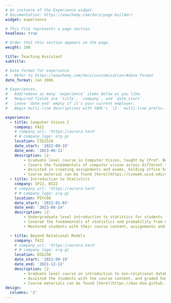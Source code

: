 ```yaml
---
# An instance of the Experience widget.
# Documentation: https://wowchemy.com/docs/page-builder/
widget: experience

# This file represents a page section.
headless: true

# Order that this section appears on the page.
weight: 100

title: Teaching Assistant
subtitle:

# Date format for experience
#   Refer to https://wowchemy.com/docs/customization/#date-format
date_format: Jan 2006

# Experiences.
#   Add/remove as many `experience` items below as you like.
#   Required fields are `title`, `company`, and `date_start`.
#   Leave `date_end` empty if it's your current employer.
#   Begin multi-line descriptions with YAML's `|2-` multi-line prefix.

experience:
  - title: Computer Vision I
    company: FA22
    # company_url: 'https://aurora.tech'
    # # company_logo: org-gc
    location: CSE252A
    date_start: '2022-09-19'
    date_end: '2023-06-11'
    description: |2-
        - Graduate level course in Computer Vision, taught by [Prof. Ben Ochoa](https://cseweb.ucsd.edu/~bochoa/) 
        - Covers the fundamentals of computer vision across different topics including image formation, image processing, multi-view geometry and CNNs
        - Assisted in creating assignments and exams, holding office hours, and helping students with the content 
        - Course material can be found [here](https://cseweb.ucsd.edu/classes/fa22/cse252A-a/)
  - title: Introduction to Statistics
    company: SP22, WI22
    # company_url: 'https://aurora.tech'
    # # company_logo: org-gc
    location: PSYC60
    date_start: '2022-01-03'
    date_end: '2023-06-14'
    description: |2-
        - Undergraduate level introduction to statistics for students from the psychology major, taught by Prof. Eric Steiner during Winter 22, and Prof. Fred Rose in Spring 22
        - Covered the fundamentals of statistics and probability from measures of central tendencies to statistical and hypothesis testing
        - Mentored students with their course content, assignments and quizzes

  - title: Beyond Relational Models
    company: FA21
    # company_url: 'https://aurora.tech'
    # # company_logo: org-gc
    location: DSE250
    date_start: '2021-09-19'
    date_end: '2021-12-13'
    description: |2-
        - Graduate level course on introduction to non-relational database systems for professional masters, taught by Prof. Alin Deutsch
        - Assisted the students with the course content, and graded homeworks
        - Course materials can be found [here](https://mas-dse.github.io/DSE250/) 
design:
  columns: '2'
---
```

